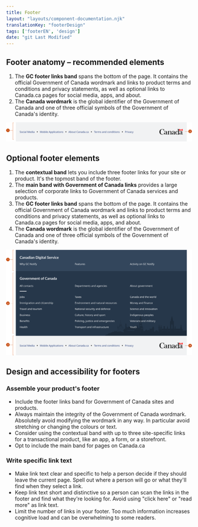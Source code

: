 ```yaml
---
title: Footer
layout: "layouts/component-documentation.njk"
translationKey: "footerDesign"
tags: ['footerEN', 'design']
date: "git Last Modified"
---
```


## Footer anatomy – recommended elements

<ol class="anatomy-list">
  <li>The <strong>GC footer links band</strong> spans the bottom of the page. It contains the official Government of Canada wordmark and links to product terms and conditions and privacy statements, as well as optional links to Canada.ca pages for social media, apps, and about.</li>
  <li>The <strong>Canada wordmark</strong> is the global identifier of the Government of Canada and one of three official symbols of the Government of Canada's identity.</li>
</ol>

<img class="b-sm b-default p-400" src="/images/en/components/anatomy/gcds-footer-anatomy-recommended.svg" alt="Website footer taxonomy with two sections. The first section is the Footer links bands in a light grey banner with some links like Social media, Mobile applications, About Canada.ca and so on. The second section is the Canada workmark indicating Canada logo." />

## Optional footer elements

<ol class="anatomy-list">
  <li>The <strong>contextual band</strong> lets you include three footer links for your site or product. It's the topmost band of the footer.</li>
  <li>The <strong>main band with Government of Canada links</strong> provides a large selection of corporate links to Government of Canada services and products.</li>
  <li>The <strong>GC footer links band</strong> spans the bottom of the page. It contains the official Government of Canada wordmark and links to product terms and conditions and privacy statements, as well as optional links to Canada.ca pages for social media, apps, and about.</li>
  <li>The <strong>Canada wordmark</strong> is the global identifier of the Government of Canada and one of three official symbols of the Government of Canada's identity.</li>
</ol>

<img class="b-sm b-default p-400" src="/images/en/components/anatomy/gcds-footer-anatomy-optional.svg" alt="Website footer taxonomy with four sections. First section Contextual navigation in light dark blue banner with  Contextual Navigation as a Head title section link and Why GC Notify and Features as sub sections links. Second section is Main band GC links with Governement of Canada as the Head title section link with multiple sub sections links like All Contacts, Departments and agencies, Jobs, Taxes and so on. The third section is the Footer links bands in a light grey banner with some links like Social media, Mobile applications, About Canada.ca and so on. The fourth section is the Canada workmark indicating Canada logo." />

## Design and accessibility for footers

### Assemble your product's footer

- Include the footer links band for Government of Canada sites and products.
- Always maintain the integrity of the Government of Canada wordmark. Absolutely avoid modifying the wordmark in any way. In particular avoid stretching or changing the colours or text.
- Consider using the contextual band with up to three site-specific links for a transactional product, like an app, a form, or a storefront.
- Opt to include the main band for pages on Canada.ca

### Write specific link text

- Make link text clear and specific to help a person decide if they should leave the current page. Spell out where a person will go or what they'll find when they select a link.
- Keep link text short and distinctive so a person can scan the links in the footer and find what they're looking for. Avoid using "click here" or "read more" as link text.
- Limit the number of links in your footer. Too much information increases cognitive load and can be overwhelming to some readers.
